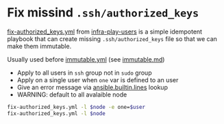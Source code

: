 # Fix missind `.ssh/authorized_keys`

[fix-authorized_keys.yml][] from [infra-play-users][] is a simple
idempotent playbook that can create missing `.ssh/authorized_keys`
file so that we can make them immutable.

Usually used before [immutable.yml][] (see [immutable.md][])

- Apply to all users in `ssh` group not in `sudo` group
- Apply on a single user when `one` var is defined to an user
- Give an error message via [ansible.builtin.lines][] lookup
- WARNING: default to all avalaible node

```bash
fix-authorized_keys.yml -l $node -e one=$user
fix-authorized_keys.yml -l $node
```

[immutable.md]:
    https://github.com/thydel/infra-play-users/blob/master/immutable.md
    "github.com file"

[fix-authorized_keys.md]:
    https://github.com/thydel/infra-play-users/blob/master/fix-authorized_keys.md
    "github.com file"

[immutable.yml]:
    https://github.com/thydel/infra-play-users/blob/master/immutable.yml
    "github.com file"

[fix-authorized_keys.yml]:
    https://github.com/thydel/infra-play-users/blob/master/fix-authorized_keys.yml
    "github.com file"

[ansible.builtin.lines]:
	https://docs.ansible.com/ansible/latest/collections/ansible/builtin/lines_lookup.html
    "docs.ansible.com"

[infra-play-users]:
	https://github.com/thydel/infra-play-users
    "github.com repo"

[Local Variables:]::
[indent-tabs-mode: nil]::
[End:]::
